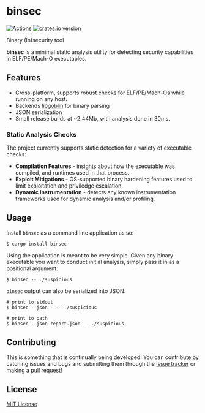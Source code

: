 # binsec

[![Actions][actions-badge]][actions-url]
[![crates.io version][crates-binsec-badge]][crates-binsec]

[actions-badge]: https://github.com/ex0dus-0x/binsec/workflows/CI/badge.svg?branch=master
[actions-url]: https://github.com/ex0dus-0x/binsec/actions

[crates-binsec-badge]: https://img.shields.io/crates/v/binsec.svg
[crates-binsec]: https://crates.io/crates/binsec

Binary (In)security tool

__binsec__ is a minimal static analysis utility for detecting security capabilities in ELF/PE/Mach-O executables.

## Features

* Cross-platform, supports robust checks for ELF/PE/Mach-Os while running on any host.
* Backends [libgoblin](https://github.com/m4b/goblin) for binary parsing
* JSON serialization
* Small release builds at ~2.44Mb, with analysis done in 30ms.

### Static Analysis Checks

The project currently supports static detection for a variety of executable checks:

* __Compilation Features__ - insights about how the executable was compiled, and runtimes used in that process.
* __Exploit Mitigations__ - OS-supported binary hardening features used to limit exploitation and priviledge escalation.
* __Dynamic Instrumentation__ - detects any known instrumentation frameworks used for dynamic analysis and/or profiling.

## Usage

Install `binsec` as a command line application as so:

```
$ cargo install binsec
```

Using the application is meant to be very simple. Given any binary executable you want to conduct initial analysis, 
simply pass it in as a positional argument:

```
$ binsec -- ./suspicious
```

`binsec` output can also be serialized into JSON:

```
# print to stdout
$ binsec --json - -- ./suspicious

# print to path
$ binsec --json report.json -- ./suspicious
```

## Contributing

This is something that is continually being developed! You can contribute by catching issues and bugs
and submitting them through the [issue tracker](https://github.com/ex0dus-0x/binsec/issues) or making a pull request!

## License

[MIT License](https://codemuch.tech/license.txt)

